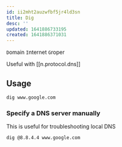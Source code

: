 ```yaml
---
id: ii2mht2auzwfbf5jr4ld3sn
title: Dig
desc: ''
updated: 1641886733195
created: 1641886371031
---
```



`D`omain `I`nternet `G`roper

Useful with [[n.protocol.dns]]

## Usage

```bash
dig www.google.com
```

### Specify a DNS server manually

This is useful for troubleshooting local DNS

```bash
dig @8.8.4.4 www.google.com
```




